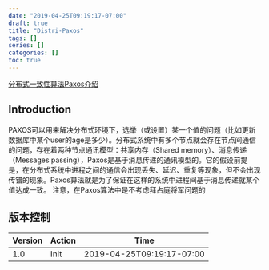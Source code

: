 ```yaml
---
date: "2019-04-25T09:19:17-07:00"
draft: true
title: "Distri-Paxos"
tags: []
series: []
categories: []
toc: true
---
```


[分布式一致性算法Paxos介绍](https://segmentfault.com/a/1190000005717258)

## Introduction
PAXOS可以用来解决分布式环境下，选举（或设置）某一个值的问题（比如更新数据库中某个user的age是多少）。分布式系统中有多个节点就会存在节点间通信的问题，存在着两种节点通讯模型：共享内存（Shared memory）、消息传递（Messages passing），Paxos是基于消息传递的通讯模型的。它的假设前提是，在分布式系统中进程之间的通信会出现丢失、延迟、重复等现象，但不会出现传错的现象。Paxos算法就是为了保证在这样的系统中进程间基于消息传递就某个值达成一致。
注意，在Paxos算法中是不考虑拜占庭将军问题的

## 版本控制

| Version | Action                   | Time       |
| ------- | ------------------------ | ---------- |
| 1.0     | Init                     | 2019-04-25T09:19:17-07:00|
